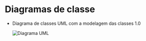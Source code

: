 # Diagramas de classe


* Diagrama de classes UML com a modelagem das classes 1.0


   ![Diagrama UML](![image](https://github.com/DisciplinasProgramacao/lpm-projeto2024-1-advanced-group/assets/107511782/3fe93ae1-af99-460f-8ee7-a31d44cb573a)
)

